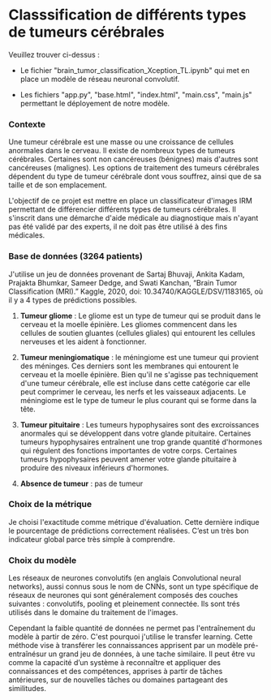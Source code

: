 # Classsification de différents types de tumeurs cérébrales

Veuillez trouver ci-dessus :

- Le fichier "brain_tumor_classification_Xception_TL.ipynb" qui met en place un modèle de réseau neuronal convolutif.

- Les fichiers "app.py", "base.html", "index.html", "main.css", "main.js" permettant le déployement de notre modèle.


### Contexte

Une tumeur cérébrale est une masse ou une croissance de cellules anormales dans le cerveau. Il existe de nombreux types de tumeurs cérébrales. Certaines sont non cancéreuses (bénignes) mais d'autres sont cancéreuses (malignes). Les options de traitement des tumeurs cérébrales dépendent du type de tumeur cérébrale dont vous souffrez, ainsi que de sa taille et de son emplacement.

L'objectif de ce projet est mettre en place un classificateur d'images IRM permettant de différencier différents types de tumeurs cérébrales. Il s'inscrit dans une démarche d'aide médicale au diagnostique mais n'ayant pas été validé par des experts, il ne doit pas être utilisé à des fins médicales.

### Base de données (3264 patients)

J'utilise un jeu de données provenant de Sartaj Bhuvaji, Ankita Kadam, Prajakta Bhumkar, Sameer Dedge, and Swati Kanchan, “Brain Tumor Classification (MRI).” Kaggle, 2020, doi: 10.34740/KAGGLE/DSV/1183165, où il y a 4 types de prédictions possibles.

1) **Tumeur gliome** : Le gliome est un type de tumeur qui se produit dans le cerveau et la moelle épinière. Les gliomes commencent dans les cellules de soutien gluantes (cellules gliales) qui entourent les cellules nerveuses et les aident à fonctionner.

2) **Tumeur meningiomatique** : le méningiome est une tumeur qui provient des méninges. Ces derniers sont les membranes qui entourent le cerveau et la moelle épinière. Bien qu'il ne s'agisse pas techniquement d'une tumeur cérébrale, elle est incluse dans cette catégorie car elle peut comprimer le cerveau, les nerfs et les vaisseaux adjacents. Le méningiome est le type de tumeur le plus courant qui se forme dans la tête.

3) **Tumeur pituitaire** : Les tumeurs hypophysaires sont des excroissances anormales qui se développent dans votre glande pituitaire. Certaines tumeurs hypophysaires entraînent une trop grande quantité d'hormones qui régulent des fonctions importantes de votre corps. Certaines tumeurs hypophysaires peuvent amener votre glande pituitaire à produire des niveaux inférieurs d'hormones.

4) **Absence de tumeur** : pas de tumeur


### Choix de la métrique

Je choisi l'exactitude comme métrique d'évaluation. Cette dernière indique le pourcentage de prédictions correctement réalisées. C’est un très bon indicateur global parce très simple à comprendre. 

### Choix du modèle

Les réseaux de neurones convolutifs (en anglais Convolutional neural networks), aussi connus sous le nom de CNNs, sont un type spécifique de réseaux de neurones qui sont généralement composés des couches suivantes : convolutifs, pooling et pleinement connectée. Ils sont trés utilisés dans le domaine du traitement de l'images.

Cependant la faible quantité de données ne permet pas l'entraînement du modèle à partir de zéro. C'est pourquoi j'utilise le transfer learning. Cette méthode vise à transférer les connaissances apprisent par un modèle pré-entraînésur un grand jeu de données, à une tache similaire. Il peut être vu comme la capacité d’un système à reconnaître et appliquer des connaissances et des compétences, apprises à partir de tâches antérieures, sur de nouvelles tâches ou domaines partageant des similitudes.
